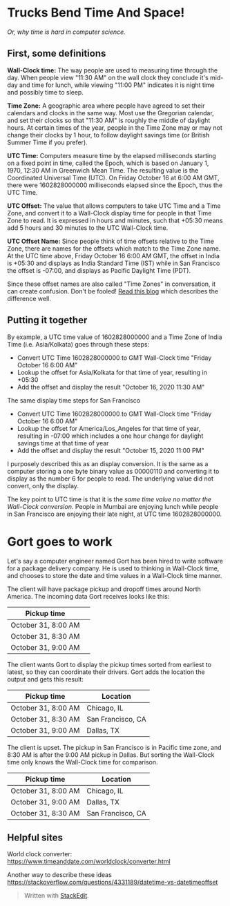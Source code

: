 # Trucks Bend Time And Space!
*Or, why time is hard in computer science.*

## First, some definitions

**Wall-Clock time:** The way people are used to measuring time through the day. When people view "11:30 AM" on the wall clock they conclude it's mid-day and time for lunch, while viewing "11:00 PM" indicates it is night time and possibly time to sleep. 

**Time Zone:** A geographic area where people have agreed to set their calendars and clocks in the same way.  Most use the Gregorian calendar, and set their clocks so that "11:30 AM" is roughly the middle of daylight hours. At certain times of the year, people in the Time Zone may or may not change their clocks by 1 hour, to follow daylight savings time (or British Summer Time if you prefer). 

**UTC Time:** Computers measure time by the elapsed milliseconds starting on a fixed point in time, called the Epoch, which is based on January 1, 1970, 12:30 AM in Greenwich Mean Time. The resulting value is the Coordinated Universal Time (UTC). On Friday October 16 at 6:00 AM GMT, there were 1602828000000 milliseconds elapsed since the Epoch, thus the UTC Time.

**UTC Offset:** The value that allows computers to take UTC Time and a Time Zone, and convert it to a Wall-Clock display time for people in that Time Zone to read.  It is expressed in hours and minutes, such that +05:30 means add 5 hours and 30 minutes to the UTC Wall-Clock time.

**UTC Offset Name:** Since people think of time offsets relative to the Time Zone, there are names for the offsets which match to the Time Zone name. At the UTC time above, Friday October 16 6:00 AM GMT, the offset in India is +05:30 and displays as India Standard Time (IST) while in San Francisco the offset is -07:00, and displays as Pacific Daylight Time (PDT).

Since these offset names are also called "Time Zones" in conversation, it can create confusion. Don't be fooled! [Read this blog](https://spin.atomicobject.com/2016/07/06/time-zones-offsets/) which describes the difference well. 


## Putting it together

By example, a UTC time value of 1602828000000 and a Time Zone of India Time (i.e. Asia/Kolkata) goes through these steps:

 - Convert UTC Time 1602828000000 to GMT Wall-Clock time "Friday October 16 6:00 AM" 
 - Lookup the offset for Asia/Kolkata for that time of year, resulting in  +05:30 
 - Add the offset and display the result "October 16, 2020 11:30 AM"

The same display time steps for San Francisco 

 - Convert UTC Time 1602828000000 to GMT Wall-Clock time "Friday October 16 6:00 AM" 
 - Lookup the offset for America/Los_Angeles for that time of year, resulting in -07:00 which includes a one hour change for daylight savings time at that time of year
 - Add the offset and display the result "October 15, 2020 11:00 PM"

I purposely described this as an display conversion. It is the same as a computer storing a one byte binary value as 00000110 and converting it to display as the number 6 for people to read. The underlying value did not convert, only the display. 

The key point to UTC time is that it is the *same time value no matter the Wall-Clock conversion.*  People in Mumbai are enjoying lunch while people in San Francisco are enjoying their late night, at UTC time 1602828000000.


# Gort goes to work

Let's say a computer engineer named Gort has been hired to write software for a package delivery company. He is used to thinking in Wall-Clock time, and chooses to store the date and time values in a Wall-Clock time manner.

The client will have package pickup and dropoff times around North America. The incoming data Gort receives looks like this:

| Pickup time |  |
|--|--|
| October 31, 8:00 AM|  |
| October 31, 8:30 AM|  |
| October 31, 9:00 AM|  |

The client wants Gort to display the pickup times sorted from earliest to latest, so they can coordinate their drivers. Gort adds the location the output and gets this result:

| Pickup time | Location |
|--|--|
| October 31, 8:00 AM| Chicago, IL |
| October 31, 8:30 AM| San Francisco, CA |
| October 31, 9:00 AM| Dallas, TX |

The client is upset. The pickup in San Francisco is in Pacific time zone, and 8:30 AM is after the 9:00 AM pickup in Dallas. But sorting the Wall-Clock time only knows the Wall-Clock time for comparison. 

| Pickup time | Location |
|--|--|
| October 31, 8:00 AM| Chicago, IL |
| October 31, 9:00 AM| Dallas, TX |
| October 31, 8:30 AM| San Francisco, CA |




## Helpful sites

World clock converter: https://www.timeanddate.com/worldclock/converter.html

Another way to describe these ideas
https://stackoverflow.com/questions/4331189/datetime-vs-datetimeoffset


> Written with [StackEdit](https://stackedit.io/).
<!--stackedit_data:
eyJoaXN0b3J5IjpbMTI5MTAwOTAwOCw4MTI4MDgxNDIsLTE5OD
czMzAyMThdfQ==
-->